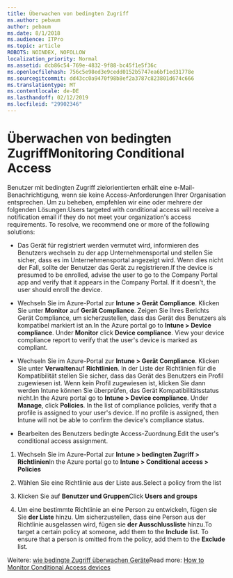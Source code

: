 ```yaml
---
title: Überwachen von bedingten Zugriff
ms.author: pebaum
author: pebaum
ms.date: 8/1/2018
ms.audience: ITPro
ms.topic: article
ROBOTS: NOINDEX, NOFOLLOW
localization_priority: Normal
ms.assetid: dcb86c54-769e-4832-9f88-bc45f1e5f36c
ms.openlocfilehash: 756c5e98ed3e9cedd0152b5747ea6bf1ed31778e
ms.sourcegitcommit: dd43cc0a9470f98b8ef2a3787c823801d674c666
ms.translationtype: MT
ms.contentlocale: de-DE
ms.lasthandoff: 02/12/2019
ms.locfileid: "29902346"
---
```

# <a name="monitoring-conditional-access"></a><span data-ttu-id="41498-102">Überwachen von bedingten Zugriff</span><span class="sxs-lookup"><span data-stu-id="41498-102">Monitoring Conditional Access</span></span>

<span data-ttu-id="41498-p101">Benutzer mit bedingten Zugriff zielorientierten erhält eine e-Mail-Benachrichtigung, wenn sie keine Access-Anforderungen Ihrer Organisation entsprechen. Um zu beheben, empfehlen wir eine oder mehrere der folgenden Lösungen:</span><span class="sxs-lookup"><span data-stu-id="41498-p101">Users targeted with conditional access will receive a notification email if they do not meet your organization's access requirements. To resolve, we recommend one or more of the following solutions:</span></span>
  
- <span data-ttu-id="41498-p102">Das Gerät für registriert werden vermutet wird, informieren des Benutzers wechseln zu der app Unternehmensportal und stellen Sie sicher, dass es im Unternehmensportal angezeigt wird. Wenn dies nicht der Fall, sollte der Benutzer das Gerät zu registrieren.</span><span class="sxs-lookup"><span data-stu-id="41498-p102">If the device is presumed to be enrolled, advise the user to go to the Company Portal app and verify that it appears in the Company Portal. If it doesn't, the user should enroll the device.</span></span>
    
- <span data-ttu-id="41498-p103">Wechseln Sie im Azure-Portal zur **Intune \> Gerät Compliance**. Klicken Sie unter **Monitor** auf **Gerät Compliance**. Zeigen Sie Ihres Berichts Gerät Compliance, um sicherzustellen, dass das Gerät des Benutzers als kompatibel markiert ist an.</span><span class="sxs-lookup"><span data-stu-id="41498-p103">In the Azure portal go to **Intune \> Device compliance**. Under **Monitor** click **Device compliance**. View your device compliance report to verify that the user's device is marked as compliant.</span></span> 
    
- <span data-ttu-id="41498-p104">Wechseln Sie im Azure-Portal zur **Intune \> Gerät Compliance**. Klicken Sie unter **Verwalten**auf **Richtlinien**. In der Liste der Richtlinien für die Kompatibilität stellen Sie sicher, dass das Gerät des Benutzers ein Profil zugewiesen ist. Wenn kein Profil zugewiesen ist, klicken Sie dann werden Intune können Sie überprüfen, das Gerät Kompatibilitätsstatus nicht.</span><span class="sxs-lookup"><span data-stu-id="41498-p104">In the Azure portal go to **Intune \> Device compliance**. Under **Manage**, click **Policies**. In the list of compliance policies, verify that a profile is assigned to your user's device. If no profile is assigned, then Intune will not be able to confirm the device's compliance status.</span></span> 
    
- <span data-ttu-id="41498-114">Bearbeiten des Benutzers bedingte Access-Zuordnung.</span><span class="sxs-lookup"><span data-stu-id="41498-114">Edit the user's conditional access assignment.</span></span>
    
1. <span data-ttu-id="41498-115">Wechseln Sie im Azure-Portal zur **Intune \> bedingten Zugriff \> Richtlinien**</span><span class="sxs-lookup"><span data-stu-id="41498-115">In the Azure portal go to **Intune \> Conditional access \> Policies**</span></span>
    
2. <span data-ttu-id="41498-116">Wählen Sie eine Richtlinie aus der Liste aus.</span><span class="sxs-lookup"><span data-stu-id="41498-116">Select a policy from the list</span></span>
    
3. <span data-ttu-id="41498-117">Klicken Sie auf **Benutzer und Gruppen**</span><span class="sxs-lookup"><span data-stu-id="41498-117">Click **Users and groups**</span></span>
    
4. <span data-ttu-id="41498-p105">Um eine bestimmte Richtlinie an eine Person zu entwickeln, fügen sie Sie **der Liste** hinzu. Um sicherzustellen, dass eine Person aus der Richtlinie ausgelassen wird, fügen sie **der Ausschlussliste** hinzu.</span><span class="sxs-lookup"><span data-stu-id="41498-p105">To target a certain policy at someone, add them to the **Include** list. To ensure that a person is omitted from the policy, add them to the **Exclude** list.</span></span> 
    
<span data-ttu-id="41498-120">Weitere: [wie bedingte Zugriff überwachen Geräte](https://docs.microsoft.com/intune/conditional-access-exchange-monitor)</span><span class="sxs-lookup"><span data-stu-id="41498-120">Read more: [How to Monitor Conditional Access devices](https://docs.microsoft.com/intune/conditional-access-exchange-monitor)</span></span>
  

